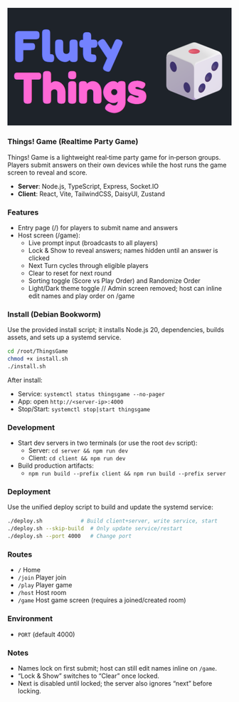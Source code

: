 <p align="center">
  <img src="logo.png" alt="ThingsGame Logo" />
</p>

### Things! Game (Realtime Party Game)

Things! Game is a lightweight real‑time party game for in‑person groups. Players submit answers on their own devices while the host runs the game screen to reveal and score.

- **Server**: Node.js, TypeScript, Express, Socket.IO
- **Client**: React, Vite, TailwindCSS, DaisyUI, Zustand

### Features

- Entry page (/) for players to submit name and answers
- Host screen (/game):
  - Live prompt input (broadcasts to all players)
  - Lock & Show to reveal answers; names hidden until an answer is clicked
  - Next Turn cycles through eligible players
  - Clear to reset for next round
  - Sorting toggle (Score vs Play Order) and Randomize Order
  - Light/Dark theme toggle
// Admin screen removed; host can inline edit names and play order on /game

### Install (Debian Bookworm)

Use the provided install script; it installs Node.js 20, dependencies, builds assets, and sets up a systemd service.

```bash
cd /root/ThingsGame
chmod +x install.sh
./install.sh
```

After install:
- Service: `systemctl status thingsgame --no-pager`
- App: open `http://<server-ip>:4000`
- Stop/Start: `systemctl stop|start thingsgame`

### Development

- Start dev servers in two terminals (or use the root `dev` script):
  - Server: `cd server && npm run dev`
  - Client: `cd client && npm run dev`
- Build production artifacts:
  - `npm run build --prefix client && npm run build --prefix server`

### Deployment

Use the unified deploy script to build and update the systemd service:

```bash
./deploy.sh            # Build client+server, write service, start
./deploy.sh --skip-build  # Only update service/restart
./deploy.sh --port 4000   # Change port
```

### Routes

- `/`       Home
- `/join`   Player join
- `/play`   Player game
- `/host`   Host room
- `/game`   Host game screen (requires a joined/created room)

### Environment

- `PORT` (default 4000)

### Notes

- Names lock on first submit; host can still edit names inline on `/game`.
- “Lock & Show” switches to “Clear” once locked.
- Next is disabled until locked; the server also ignores “next” before locking.


